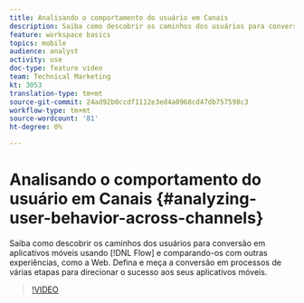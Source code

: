 ```yaml
---
title: Analisando o comportamento do usuário em Canais
description: Saiba como descobrir os caminhos dos usuários para conversão em aplicativos móveis usando Fluxo e compará-lo com outras experiências, como a Web. Defina e meça a conversão em processos de várias etapas para direcionar o sucesso aos seus aplicativos móveis.
feature: workspace basics
topics: mobile
audience: analyst
activity: use
doc-type: feature video
team: Technical Marketing
kt: 3053
translation-type: tm+mt
source-git-commit: 24ad92b0ccdf1112e3ed4a0968cd47db757598c3
workflow-type: tm+mt
source-wordcount: '81'
ht-degree: 0%

---
```



# Analisando o comportamento do usuário em Canais {#analyzing-user-behavior-across-channels}

Saiba como descobrir os caminhos dos usuários para conversão em aplicativos móveis usando [!DNL Flow] e comparando-os com outras experiências, como a Web. Defina e meça a conversão em processos de várias etapas para direcionar o sucesso aos seus aplicativos móveis.

>[!VIDEO](https://video.tv.adobe.com/v/27824/?quality=12)
